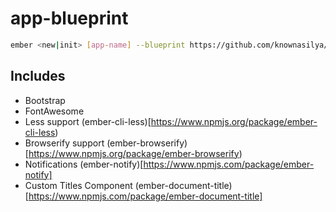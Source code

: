 # app-blueprint

```sh
ember <new|init> [app-name] --blueprint https://github.com/knownasilya/app-blueprint.git
```

## Includes

* Bootstrap
* FontAwesome
* Less support (ember-cli-less)[https://www.npmjs.org/package/ember-cli-less)
* Browserify support (ember-browserify)[https://www.npmjs.org/package/ember-browserify)
* Notifications (ember-notify)[https://www.npmjs.com/package/ember-notify]
* Custom Titles Component (ember-document-title)[https://www.npmjs.com/package/ember-document-title]
